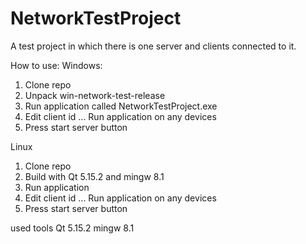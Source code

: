 # NetworkTestProject

A test project in which there is one server and clients connected to it.

How to use:
Windows:
1) Clone repo
2) Unpack win-network-test-release
3) Run application called NetworkTestProject.exe
4) Edit client id
... Run application on any devices
3) Press start server button 

Linux
1) Clone repo
2) Build with Qt 5.15.2 and mingw 8.1
3) Run application
4) Edit client id
... Run application on any devices
3) Press start server button 

used tools
Qt 5.15.2
mingw 8.1
